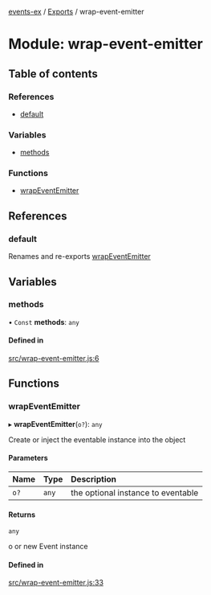 [events-ex](../README.md) / [Exports](../modules.md) / wrap-event-emitter

# Module: wrap-event-emitter

## Table of contents

### References

- [default](wrap_event_emitter.md#default)

### Variables

- [methods](wrap_event_emitter.md#methods)

### Functions

- [wrapEventEmitter](wrap_event_emitter.md#wrapeventemitter)

## References

### default

Renames and re-exports [wrapEventEmitter](wrap_event_emitter.md#wrapeventemitter)

## Variables

### methods

• `Const` **methods**: `any`

#### Defined in

[src/wrap-event-emitter.js:6](https://github.com/snowyu/events-ex.js/blob/7dce4f6/src/wrap-event-emitter.js#L6)

## Functions

### wrapEventEmitter

▸ **wrapEventEmitter**(`o?`): `any`

Create or inject the eventable instance into the object

#### Parameters

| Name | Type | Description |
| :------ | :------ | :------ |
| `o?` | `any` | the optional instance to eventable |

#### Returns

`any`

o or new Event instance

#### Defined in

[src/wrap-event-emitter.js:33](https://github.com/snowyu/events-ex.js/blob/7dce4f6/src/wrap-event-emitter.js#L33)

